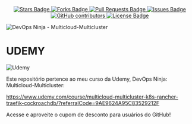 <center>
<a href="https://github.com/jonathanbaraldi/devops-ninja-multicloud-multicluster-pt/stargazers">
	<img src="https://img.shields.io/github/stars/jonathanbaraldi/devops-ninja-multicloud-multicluster-pt" alt="Stars Badge"/>
</a>
<a href="https://github.com/jonathanbaraldi/devops-ninja-multicloud-multicluster-pt/network/members">
	<img src="https://img.shields.io/github/forks/jonathanbaraldi/devops-ninja-multicloud-multicluster-pt" alt="Forks Badge"/>
</a>
<a href="https://github.com/jonathanbaraldi/devops-ninja-multicloud-multicluster-pt/pulls">
	<img src="https://img.shields.io/github/issues-pr/jonathanbaraldi/devops-ninja-multicloud-multicluster-pt" alt="Pull Requests Badge"/>
</a>
<a href="https://github.com/jonathanbaraldi/devops-ninja-multicloud-multicluster-pt/issues">
	<img src="https://img.shields.io/github/issues/jonathanbaraldi/devops-ninja-multicloud-multicluster-pt" alt="Issues Badge"/>
</a>
<a href="https://github.com/jonathanbaraldi/devops-ninja-multicloud-multicluster-pt/graphs/contributors">
	<img alt="GitHub contributors" src="https://img.shields.io/github/contributors/jonathanbaraldi/devops-ninja-multicloud-multicluster-pt?color=2b9348">
</a>
<a href="https://github.com/jonathanbaraldi/devops-ninja-multicloud-multicluster-pt/blob/master/LICENSE">
	<img src="https://img.shields.io/github/license/jonathanbaraldi/devops-ninja-multicloud-multicluster-pt?color=2b9348" alt="License Badge"/>
</a>
</center>


![DevOps Ninja - Multicloud-Multicluster](doc/img/logo.png)

# UDEMY

![Udemy](doc/logos/udemy-small.png)

Este repositório pertence ao meu curso da Udemy, DevOps Ninja: Multicloud-Multicluster:

https://www.udemy.com/course/multicloud-multicluster-k8s-rancher-traefik-cockroachdb/?referralCode=9AE9624A95C83529212F

Acesse e aproveite o cupom de desconto para usuários do GitHub!






